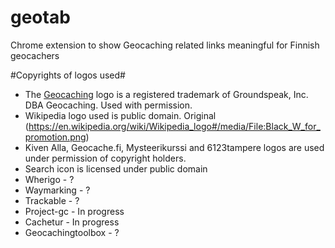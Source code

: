 # geotab
Chrome extension to show Geocaching related links meaningful for Finnish geocachers


#Copyrights of logos used#

- The <a href="http://www.geocaching.com">Geocaching</a> logo is a registered trademark of Groundspeak, Inc. DBA Geocaching. Used with permission.
- Wikipedia logo used is public domain. Original (https://en.wikipedia.org/wiki/Wikipedia_logo#/media/File:Black_W_for_promotion.png)
- Kiven Alla, Geocache.fi, Mysteerikurssi and 6123tampere logos are used under permission of copyright holders.
- Search icon is licensed under public domain
- Wherigo - ?
- Waymarking - ?
- Trackable - ?
- Project-gc - In progress
- Cachetur - In progress
- Geocachingtoolbox - ?
